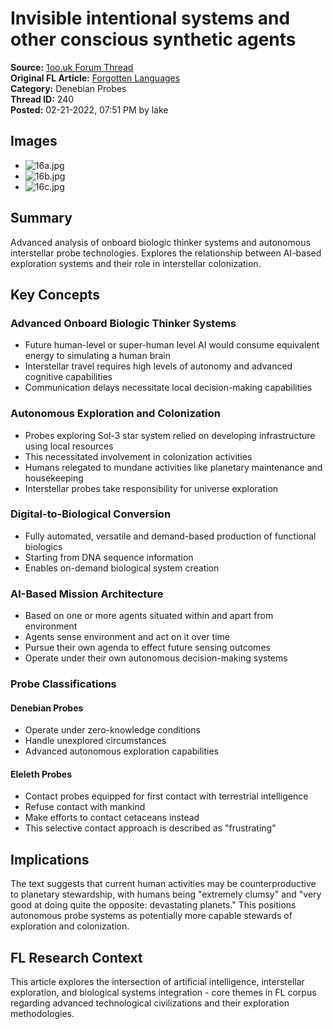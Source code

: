 # Invisible intentional systems and other conscious synthetic agents

**Source:** [1oo.uk Forum Thread](https://1oo.uk/showthread.php?tid=240)  
**Original FL Article:** [Forgotten Languages](https://forgottenlanguages-full.forgottenlanguages.org/2019/02/invisible-intentional-systems-and-other.html)  
**Category:** Denebian Probes  
**Thread ID:** 240  
**Posted:** 02-21-2022, 07:51 PM by lake  

## Images
- ![16a.jpg](/images/fl-articles/denebian-probes/16a.jpg)
- ![16b.jpg](/images/fl-articles/denebian-probes/16b.jpg) 
- ![16c.jpg](/images/fl-articles/denebian-probes/16c.jpg)

## Summary
Advanced analysis of onboard biologic thinker systems and autonomous interstellar probe technologies. Explores the relationship between AI-based exploration systems and their role in interstellar colonization.

## Key Concepts

### Advanced Onboard Biologic Thinker Systems
- Future human-level or super-human level AI would consume equivalent energy to simulating a human brain
- Interstellar travel requires high levels of autonomy and advanced cognitive capabilities
- Communication delays necessitate local decision-making capabilities

### Autonomous Exploration and Colonization
- Probes exploring Sol-3 star system relied on developing infrastructure using local resources
- This necessitated involvement in colonization activities
- Humans relegated to mundane activities like planetary maintenance and housekeeping
- Interstellar probes take responsibility for universe exploration

### Digital-to-Biological Conversion
- Fully automated, versatile and demand-based production of functional biologics
- Starting from DNA sequence information
- Enables on-demand biological system creation

### AI-Based Mission Architecture
- Based on one or more agents situated within and apart from environment
- Agents sense environment and act on it over time
- Pursue their own agenda to effect future sensing outcomes
- Operate under their own autonomous decision-making systems

### Probe Classifications

#### Denebian Probes
- Operate under zero-knowledge conditions
- Handle unexplored circumstances
- Advanced autonomous exploration capabilities

#### Eleleth Probes  
- Contact probes equipped for first contact with terrestrial intelligence
- Refuse contact with mankind
- Make efforts to contact cetaceans instead
- This selective contact approach is described as "frustrating"

## Implications
The text suggests that current human activities may be counterproductive to planetary stewardship, with humans being "extremely clumsy" and "very good at doing quite the opposite: devastating planets." This positions autonomous probe systems as potentially more capable stewards of exploration and colonization.

## FL Research Context
This article explores the intersection of artificial intelligence, interstellar exploration, and biological systems integration - core themes in FL corpus regarding advanced technological civilizations and their exploration methodologies.
